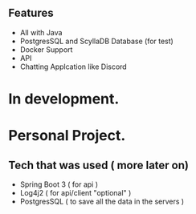 ## Features
- All with Java
- PostgresSQL and ScyllaDB Database (for test)
- Docker Support
- API
- Chatting Applcation like Discord

# In development. 
# Personal Project.

## Tech that was used  ( more later on)
- Spring Boot 3 ( for api )
- Log4j2 ( for api/client "optional" )
- PostgresSQL ( to save all the data in the servers )
